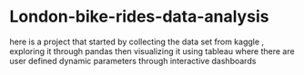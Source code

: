 # London-bike-rides-data-analysis
here is a project that started by collecting the data set from kaggle , exploring it through pandas then visualizing it using tableau where there are user defined dynamic parameters  through interactive dashboards 
